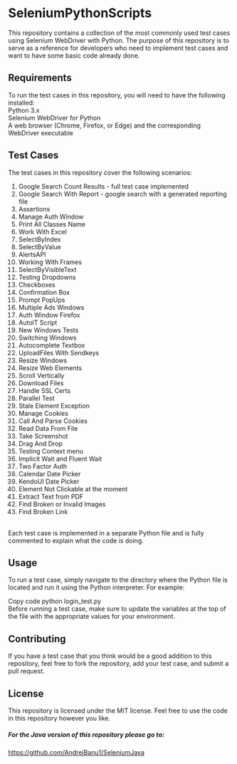 # SeleniumPythonScripts
This repository contains a collection of the most commonly used test cases using Selenium WebDriver with Python. The purpose of this repository is to serve as a reference for developers who need to implement test cases and want to have some basic code already done.

## Requirements <br>
To run the test cases in this repository, you will need to have the following installed: <br>
Python 3.x <br>
Selenium WebDriver for Python<br> 
A web browser (Chrome, Firefox, or Edge) and the corresponding WebDriver executable<br>

## Test Cases 
The test cases in this repository cover the following scenarios:<br>
1. Google Search Count Results - full test case implemented <br>
2. Google Search With Report - google search with a generated reporting file <br>
3. Assertions <br>
4. Manage Auth Window <br>
5. Print All Classes Name <br>
6. Work With Excel <br>
7. SelectByIndex <br>
8. SelectByValue <br>
9. AlertsAPI <br>
10. Working With Frames <br>
11. SelectByVisibleText <br>
12. Testing Dropdowns <br>
13. Checkboxes <br>
14. Confirmation Box <br>
15. Prompt PopUps <br>
16. Multiple Ads Windows <br>
17. Auth Window Firefox <br>
18. AutolT Script <br>
19. New Windows Tests <br>
20. Switching Windows <br>
21. Autocomplete Textbox <br>
22. UploadFiles With Sendkeys <br>
23. Resize Windows <br>
24. Resize Web Elements <br>
25. Scroll Vertically<br>
26. Download Files<br>
27. Handle SSL Certs <br>
28. Parallel Test<br>
29. Stale Element Exception<br>
30. Manage Cookies<br>
31. Call And Parse Cookies <br>
32. Read Data From File <br>
33. Take Screenshot <br>
34. Drag And Drop<br>
35. Testing Context menu <br>
36. Implicit Wait and Fluent Wait <br>
37. Two Factor Auth <br>
38. Calendar Date Picker <br>
39. KendoUI Date Picker <br>
40. Element Not Clickable at the moment <br>
41. Extract Text from PDF <br>
42. Find Broken or Invalid Images <br>
43. Find Broken Link <br>

<br>
Each test case is implemented in a separate Python file and is fully commented to explain what the code is doing.

## Usage 
To run a test case, simply navigate to the directory where the Python file is located and run it using the Python interpreter. For example:

Copy code python login_test.py <br>
Before running a test case, make sure to update the variables at the top of the file with the appropriate values for your environment.
<br>

## Contributing
If you have a test case that you think would be a good addition to this repository, feel free to fork the repository, add your test case, and submit a pull request.

## License 
This repository is licensed under the MIT license. Feel free to use the code in this repository however you like.

##### For the Java version of this repository please go to: <br>
https://github.com/AndreiBanu1/SeleniumJava
